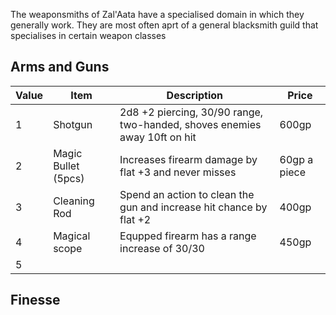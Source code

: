 The weaponsmiths of Zal'Aata have a specialised domain in which they generally work. They are most often aprt of a general blacksmith guild that specialises in certain weapon classes

## Arms and Guns

| Value | Item                | Description                                                               | Price        |
| ----- | ------------------- | ------------------------------------------------------------------------- | ------------ |
| 1     | Shotgun             | 2d8 +2 piercing, 30/90 range, two-handed, shoves enemies away 10ft on hit | 600gp        |
| 2     | Magic Bullet (5pcs) | Increases firearm damage by flat +3 and never misses                      | 60gp a piece |
| 3     | Cleaning Rod        | Spend an action to clean the gun and increase hit chance by flat +2       | 400gp        |
| 4     | Magical scope       | Equpped firearm has a range increase of 30/30                             | 450gp        |
| 5     |                     |                                                                           |              |

## Finesse

